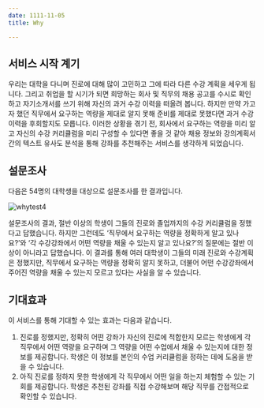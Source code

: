 ```yaml
---
date: 1111-11-05
title: Why

---
```

## 서비스 시작 계기
우리는 대학을 다니며 진로에 대해 많이 고민하고 그에 따라 다른 수강 계획을 세우게 됩니다. 그리고 취업을 할 시기가 되면 희망하는 회사 및 직무의 채용 공고를 수시로 확인하고 자기소개서를 쓰기 위해 자신의 과거 수강 이력을 떠올려 봅니다. 하지만 만약 가고자 했던 직무에서 요구하는 역량을 제대로 알지 못해 준비를 제대로 못했다면 과거 수강 이력을 후회할지도 모릅니다. 이러한 상황을 겪기 전, 회사에서 요구하는 역량을 미리 알고 자신의 수강 커리큘럼을 미리 구성할 수 있다면 좋을 것 같아 채용 정보와 강의계획서 간의 텍스트 유사도 분석을 통해 강좌를 추천해주는 서비스를 생각하게 되었습니다.

## 설문조사
다음은 54명의 대학생을 대상으로 설문조사를 한 결과입니다.  

![whytest4](https://user-images.githubusercontent.com/98640306/154807371-4835f13f-5bf4-46d6-85ab-dbff04ecfbe1.png)

설문조사의 결과, 절반 이상의 학생이 그들의 진로와 졸업까지의 수강 커리큘럼을 정했다고 답했습니다. 하지만 그런데도 ‘직무에서 요구하는 역량을 정확하게 알고 있나요?’와 ‘각 수강강좌에서 어떤 역량을 채울 수 있는지 알고 있나요?’의 질문에는 절반 이상이 아니라고 답했습니다. 이 결과를 통해 여러 대학생이 그들의 미래 진로와 수강계획은 정했지만, 직무에서 요구하는 역량을 정확히 알지 못하고, 더불어 어떤 수강강좌에서 주어진 역량을 채울 수 있는지 모르고 있다는 사실을 알 수 있습니다.

## 기대효과
이 서비스를 통해 기대할 수 있는 효과는 다음과 같습니다.

1) 진로를 정했지만, 정확히 어떤 강좌가 자신의 진로에 적합한지 모르는 학생에게 각 직무에서 어떤 역량을 요구하며 그 역량을 어떤 수업에서 채울 수 있는지에 대한 정보를 제공합니다. 학생은 이 정보를 본인의 수업 커리큘럼을 정하는 데에 도움을 받을 수 있습니다.  
2) 아직 진로를 정하지 못한 학생에게 각 직무에서 어떤 일을 하는지 체험할 수 있는 기회를 제공합니다. 학생은 추천된 강좌를 직접 수강해보며 해당 직무를 간접적으로 확인할 수 있습니다.
